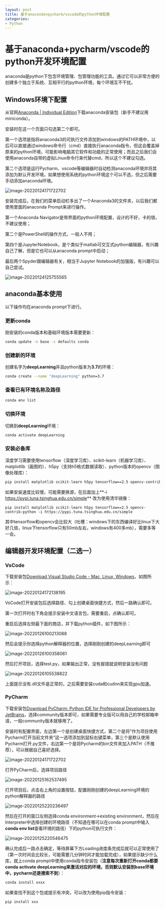 ```yaml
---
layout: post
title: 基于anaconda+pycharm/vscode的python环境配置
categories:
- Python
---
```



# 基于anaconda+pycharm/vscode的python开发环境配置

anaconda是python下包含环境管理、包管理功能的工具。通过它可以非常方便的创建多个独立于系统、互相平行的python环境，每个环境互不干扰。

## Windows环境下配置

从官网[Anaconda | Individual Edition](https://www.anaconda.com/products/individual)下载anaconda安装包（新手不建议用miniconda）。

安装时在这一个页面只勾选第二个即可。

第一个选项是指将anaconda3的可执行文件添加到windows的PATH环境中，以后可以直接通过windows命令行（cmd）直接执行anaconda指令，但这会覆盖掉原来的python环境，可能影响电脑其它软件和功能的正常使用；而且之后我们会使用anaconda自带的虚拟Linux命令行来代替cmd，所以这个不建议勾选。

第二个选项是运行Pycharm、vscode等编辑器时自动检测anaconda环境并将其添加为默认开发环境，如果想使用系统的python环境这个可以不选，但之后需要手动添加anaconda环境。

![image-20220124171722702](/img/image-20220124171722702.png)

安装完成后，在我们的菜单启动栏多出了一个Anaconda3的文件夹，以后我们都使用里面的anaconda Prompt来进行操作。

第一个Anaconda Navigator是带界面的python环境配置，设计的不好，卡的很，不建议使用；

第二个是PowerShell的操作方式，一般人不用；

第四个是JupyterNotebook，是个类似于matlab可交互式python编辑器，有兴趣自己了解，但是它也可以从anaconda prompt中启动；

最后两个Spyder跟编辑器有关，相当于Jupyter Notebook的加强版，有兴趣可以自己尝试。

![image-20220124125755565](/img/image-20220124125755565.png)

## anaconda基本使用

以下操作均在anaconda prompt下进行。

### 更新conda

刚安装的conda版本和基础环境版本需要更新：

```bash
conda update -n base -c defaults conda
```

### 创建新的环境

创建名字为**deepLearning**并且python版本为**3.7**的环境：

```bash
conda create --name "deepLearning" python=3.7
```

### 查看已有环境名称及路径

```bash
conda env list
```

### 切换环境

切换到**deepLearning**环境：

```bash
conda activate deepLearning
```

### 安装必备库

深度学习需要使用tensorflow（深度学习库）、scikit-learn（机器学习库）、matplotlib（画图的）、h5py（支持h5格式数据读取）、python版本的opencv（图像处理库）：

```bash
pip install matplotlib scikit-learn h5py tensorflow==2.5 opencv-contrib-python
```

如果安装速度比较慢，可能需要换源，在后面加上**-i https://pypi.tuna.tsinghua.edu.cn/simple** 改为使用清华镜像：

```
pip install matplotlib scikit-learn h5py tensorflow==2.5 opencv-contrib-python -i https://pypi.tuna.tsinghua.edu.cn/simple
```

其中tensorflow和opencv会比较大（吐槽：windows下的东西编译好比linux下大好几倍，linux下tensorflow只有50mb左右，windows有400多mb），需要多等一会。

## 编辑器开发环境配置（二选一）

### VsCode

下载安装包[Download Visual Studio Code - Mac, Linux, Windows](https://code.visualstudio.com/Download)，如图所示：

![image-20220124172138195](/img/image-20220124172138195.png)

VsCode打开安装包后选择路径、勾上创建桌面快捷方式，然后一路确认即可。

第一次打开时右下角会提示安装中文语言包，需要重启，点确认即可。

重启后选择左侧最下面的商店，并下载python插件，如下图所示：

![image-20220126100213088](/img/image-20220126100213088.png)

然后会提示你选择python解释器的位置，选择刚刚创建的deepLearning即可

![image-20220126100358061](/img/image-20220126100358061.png)

然后打开项目，选择test.py，如果输出正常，没有报错就说明安装没有问题

![image-20220126105538822](/img/image-20220126105538822.png)

上面提示没有.dll文件是正常的，之后需要安装cuda和cudnn来实现gpu加速。

### PyCharm

下载安装包[Download PyCharm: Python IDE for Professional Developers by JetBrains](https://www.jetbrains.com/pycharm/download/#section=windows)，选择community版本即可，如果需要专业版可以用自己的学校邮箱申请，一般community版本就够用了。

安装时有配置界面，左边第一个是创建桌面快捷方式，第二个是将”作为项目使用Pycharm打开当前文件夹“这一选项添加到鼠标右键菜单，第三个是默认使用Pycharm打开.py文件，右边第一个是将Pycharm的bin文件夹加入PATH（不推荐），可以根据自己喜好选择。

![image-20220124171722702](/img/image-20220124171722702-16439433506851.png)

打开PyCharm后，选择项目路径

![image-20220125162537495](/img/image-20220125162537495.png)

打开项目后，点击右上角的设置按钮，配置刚刚创建的deepLearning环境的python解释器的路径

![image-20220125220236497](/img/image-20220125220236497.png)

然后在打开的窗口左侧选择conda environment->existing environment，然后在Interpreter中选择创建的环境路径（不知道在哪可以在conda prompt中输入**conda env list**查看环境的路径）下的python可执行文件：

![image-20220125220546475](/img/image-20220125220546475.png)

确认完成后一路点击确定，等待屏幕下方Loading进度条完成后就可以正常使用了（第一次时间会比较长，可能需要几分钟时间才能加载完成），如果提示缺少什么库，就上conda prompt中使用conda指令安装包（**注意每次重新打开conda都要conda activate deepLearning来激活对应的环境，否则默认安装到base环境中，pycharm还是搜索不到**）：

```bash
conda install xxxx
```

如果查找不到这个包或提示有冲突，可以改为使用pip指令安装：

```bash
pip install xxx
```

